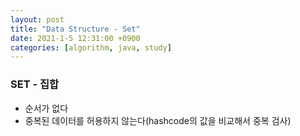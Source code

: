 ```yaml
---
layout: post
title: "Data Structure - Set"
date: 2021-1-5 12:31:00 +0900
categories: [algorithm, java, study]
---
```


### SET - 집합

- 순서가 없다
- 중복된 데이터를 허용하지 않는다(hashcode의 값을 비교해서 중복 검사)
